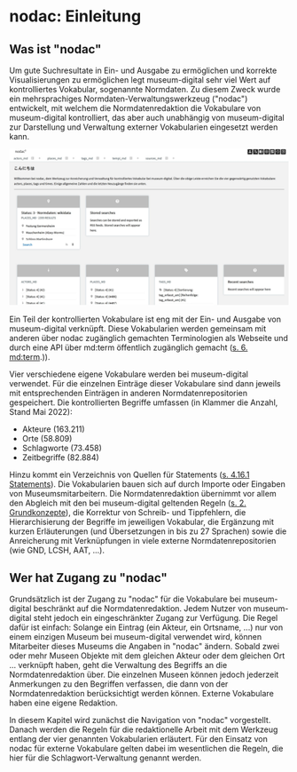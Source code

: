 # nodac: Einleitung

## Was ist "nodac"

Um gute Suchresultate in Ein- und Ausgabe zu ermöglichen und korrekte Visualisierungen zu ermöglichen legt museum-digital sehr viel Wert auf kontrolliertes Vokabular, sogenannte Normdaten. Zu diesem Zweck wurde ein mehrsprachiges Normdaten-Verwaltungswerkzeug ("nodac") entwickelt, mit welchem die Normdatenredaktion die Vokabulare von museum-digital kontrolliert, das aber auch unabhängig von museum-digital zur Darstellung und Verwaltung externer Vokabularien eingesetzt werden kann.

![Startseite von nodac, Stand 08.05.2022](../assets/nodac/nodac_startpate.jpg)

Ein Teil der kontrollierten Vokabulare ist eng mit der Ein- und Ausgabe von museum-digital verknüpft. Diese Vokabularien werden gemeinsam mit anderen über nodac zugänglich gemachten Terminologien als Webseite und durch eine API über md:term öffentlich zugänglich gemacht ([s. 6. md:term](../../src/md-term/README.md).)).

Vier verschiedene eigene Vokabulare werden bei museum-digital verwendet. Für die einzelnen Einträge dieser Vokabulare sind dann jeweils mit entsprechenden Einträgen in anderen Normdatenrepositorien gespeichert. Die kontrollierten Begriffe umfassen (in Klammer die Anzahl, Stand Mai 2022):

- Akteure           (163.211)
- Orte              (58.809)
- Schlagworte       (73.458)
- Zeitbegriffe      (82.884)

Hinzu kommt ein Verzeichnis von Quellen für Statements ([s. 4.16.1 Statements](../../src/musdb/background/statements.md)). Die Vokabularien bauen sich auf durch Importe oder Eingaben von Museumsmitarbeitern. Die Normdatenredaktion übernimmt vor allem den Abgleich mit den bei museum-digital geltenden Regeln ([s. 2. Grundkonzepte](../Grundkonzepte/Konzepte.md)), die Korrektur von Schreib- und Tippfehlern, die Hierarchisierung der Begriffe im jeweiligen Vokabular, die Ergänzung mit kurzen Erläuterungen (und Übersetzungen in bis zu 27 Sprachen) sowie die Anreicherung mit Verknüpfungen in viele externe Normdatenrepositorien (wie GND, LCSH, AAT, ...).

## Wer hat Zugang zu "nodac"

Grundsätzlich ist der Zugang zu "nodac" für die Vokabulare bei museum-digital beschränkt auf die Normdatenredaktion. Jedem Nutzer von museum-digital steht jedoch ein eingeschränkter Zugang zur Verfügung. Die Regel dafür ist einfach: Solange ein Eintrag (ein Akteur, ein Ortsname, ...) nur von einem einzigen Museum bei museum-digital verwendet wird, können Mitarbeiter dieses Museums die Angaben in "nodac" ändern. Sobald zwei oder mehr Museen Objekte mit dem gleichen Akteur oder dem gleichen Ort ... verknüpft haben, geht die Verwaltung des Begriffs an die Normdatenredaktion über. Die einzelnen Museen können jedoch jederzeit Anmerkungen zu den Begriffen verfassen, die dann von der Normdatenredaktion berücksichtigt werden können. Externe Vokabulare haben eine eigene Redaktion. 

In diesem Kapitel wird zunächst die Navigation von "nodac" vorgestellt. Danach werden die Regeln für die redaktionelle Arbeit mit dem Werkzeug entlang der vier genannten Vokabularien erläutert. Für den Einsatz von nodac für externe Vokabulare gelten dabei im wesentlichen die Regeln, die hier für die Schlagwort-Verwaltung genannt werden.
